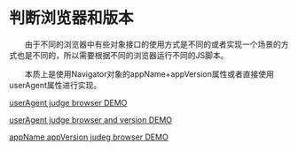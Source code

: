 # 判断浏览器和版本

　　由于不同的浏览器中有些对象接口的使用方式是不同的或者实现一个场景的方式也是不同的，所以需要根据不同的浏览器运行不同的JS脚本。

　　本质上是使用Navigator对象的appName+appVersion属性或者直接使用userAgent属性进行实现。

[userAgent judge browser DEMO](judgeBrowserDemo.html)

[userAgent judge browser and version DEMO](judgeBrowserAndVersionDemo.html)

[appName appVersion judeg browser DEMO](appNameAppVersionDemo.html)
